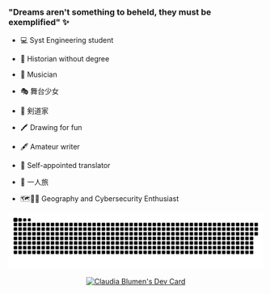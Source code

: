 
  
### "Dreams aren't something to beheld, they must be exemplified" :sparkles:

- :computer: Syst Engineering student

- :moyai: Historian without degree

- :violin: Musician 

- :performing_arts: 舞台少女  

- :person_fencing: 剣道家

- 🖍️ Drawing for fun 

- 🖋️ Amateur writer

- 🔡 Self-appointed translator

- :compass: 一人旅

- 🗺️🕵️‍♀️ Geography and Cybersecurity Enthusiast


<p align="center">
<a href=#><img src="contributions.svg"></a>
  </p>

<a href="https://app.daily.dev/ClavdiaJFA"><p align="center"><img src="https://api.daily.dev/devcards/8302be7f890b4de5ad6a1bacf694cd75.png?r=z6j" width="400" alt="Claudia Blumen's Dev Card"/></p></a>
